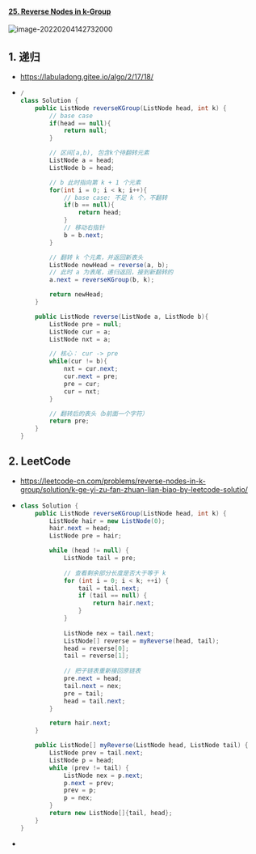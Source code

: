 #### [25. Reverse Nodes in k-Group](https://leetcode-cn.com/problems/reverse-nodes-in-k-group/)

![image-20220204142732000](https://raw.githubusercontent.com/TWDH/Leetcode-From-Zero/pictures/img/image-20220204142732000.png)

## 1. 递归

- https://labuladong.gitee.io/algo/2/17/18/

- ```java
  /
  class Solution {
      public ListNode reverseKGroup(ListNode head, int k) {
          // base case
          if(head == null){
              return null;
          }
  
          // 区间[a,b), 包含k个待翻转元素
          ListNode a = head;
          ListNode b = head;
  
          // b 此时指向第 k + 1 个元素
          for(int i = 0; i < k; i++){
              // base case: 不足 k 个，不翻转
              if(b == null){
                  return head;
              }
              // 移动右指针
              b = b.next;
          }
  
          // 翻转 k 个元素，并返回新表头
          ListNode newHead = reverse(a, b);
          // 此时 a 为表尾，递归返回，接到新翻转的
          a.next = reverseKGroup(b, k);
  
          return newHead;
      }
  
      public ListNode reverse(ListNode a, ListNode b){
          ListNode pre = null;
          ListNode cur = a;
          ListNode nxt = a;
  
          // 核心： cur -> pre
          while(cur != b){
              nxt = cur.next;
              cur.next = pre;
              pre = cur;
              cur = nxt;
          }
  
          // 翻转后的表头（b前面一个字符）
          return pre;
      }
  }
  ```

## 2. LeetCode

- https://leetcode-cn.com/problems/reverse-nodes-in-k-group/solution/k-ge-yi-zu-fan-zhuan-lian-biao-by-leetcode-solutio/


- ```java
  class Solution {
      public ListNode reverseKGroup(ListNode head, int k) {
          ListNode hair = new ListNode(0);
          hair.next = head;
          ListNode pre = hair;
  
          while (head != null) {
              ListNode tail = pre;
              
              // 查看剩余部分长度是否大于等于 k
              for (int i = 0; i < k; ++i) {
                  tail = tail.next;
                  if (tail == null) {
                      return hair.next;
                  }
              }
              
              ListNode nex = tail.next;
              ListNode[] reverse = myReverse(head, tail);
              head = reverse[0];
              tail = reverse[1];
              
              // 把子链表重新接回原链表
              pre.next = head;
              tail.next = nex;
              pre = tail;
              head = tail.next;
          }
  
          return hair.next;
      }
  
      public ListNode[] myReverse(ListNode head, ListNode tail) {
          ListNode prev = tail.next;
          ListNode p = head;
          while (prev != tail) {
              ListNode nex = p.next;
              p.next = prev;
              prev = p;
              p = nex;
          }
          return new ListNode[]{tail, head};
      }
  }
  ```
  
- 